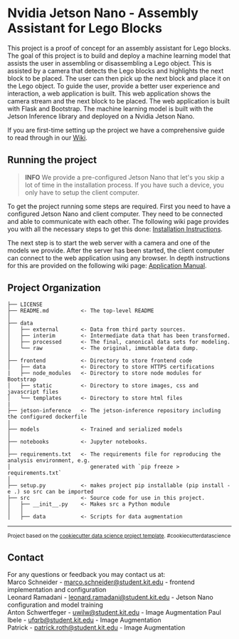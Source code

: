 Nvidia Jetson Nano - Assembly Assistant for Lego Blocks
==============================
This project is a proof of concept for an assembly assistant for Lego blocks. The goal of this project is to build and deploy a machine learning model that assists the user in assembling or disassembling a Lego object. This is assisted by a camera that detects the Lego blocks and highlights the next block to be placed. The user can then pick up the next block and place it on the Lego object. To guide the user, provide a better user experience and interaction, a web application is built. This web application shows the camera stream and the next block to be placed. The web application is built with Flask and Bootstrap. The machine learning model is built with the Jetson Inference library and deployed on a Nvidia Jetson Nano.

If you are first-time setting up the project we have a comprehensive guide to read through in our [Wiki](./wiki/home).

Running the project
------------
> **INFO** We provide a pre-configured Jetson Nano that let's you skip a lot of time in the installation process. If you have such a device, you only have to setup the client computer.

To get the project running some steps are required. First you need to have a configured Jetson Nano and client computer. They need to be connected and able to communicate with each other. The following wiki page provides you with all the necessary steps to get this done: [Installation Instructions](../../wikis/Installation). 

The next step is to start the web server with a camera and one of the models we provide. After the server has been started, the client computer can connect to the web application using any browser. In depth instructions for this are provided on the following wiki page: [Application Manual](../../wikis/Application-Manual). 

Project Organization
------------

    ├── LICENSE
    ├── README.md          <- The top-level README
    │ 
    ├── data
    │   ├── external       <- Data from third party sources.
    │   ├── interim        <- Intermediate data that has been transformed.
    │   ├── processed      <- The final, canonical data sets for modeling.
    │   └── raw            <- The original, immutable data dump.
    │
    ├── frontend           <- Directory to store frontend code
    │   ├── data           <- Directory to store HTTPS certifications 
    |   ├── node_modules   <- Directory to store node modules for Bootstrap
    │   ├── static         <- Directory to store images, css and javascript files
    │   └── templates      <- Directory to store html files
    |
    ├── jetson-inference   <- The jetson-inference repository including the configured dockerfile
    │
    ├── models             <- Trained and serialized models
    │
    ├── notebooks          <- Jupyter notebooks.
    │
    ├── requirements.txt   <- The requirements file for reproducing the analysis environment, e.g.
    │                         generated with `pip freeze > requirements.txt`
    │
    ├── setup.py           <- makes project pip installable (pip install -e .) so src can be imported
    ├── src                <- Source code for use in this project.
    │   ├── __init__.py    <- Makes src a Python module
    │   │
    │   ├── data           <- Scripts for data augmentation


--------

<p><small>Project based on the <a target="_blank" href="https://drivendata.github.io/cookiecutter-data-science/">cookiecutter data science project template</a>. #cookiecutterdatascience</small></p>

Contact
------------
For any questions or feedback you may contact us at:  
Marco Schneider - marco.schneider@student.kit.edu  - frontend implementation and configuration\
Leonard Ramadani - leonard.ramadani@student.kit.edu - Jetson Nano configuration and model training\
Anton Schwertfeger - uwilw@student.kit.edu - Image Augmentation
Paul Ibele - ufqrb@student.kit.edu - Image Augmentation\
Patrick - patrick.roth@student.kit.edu - Image Augmentation
